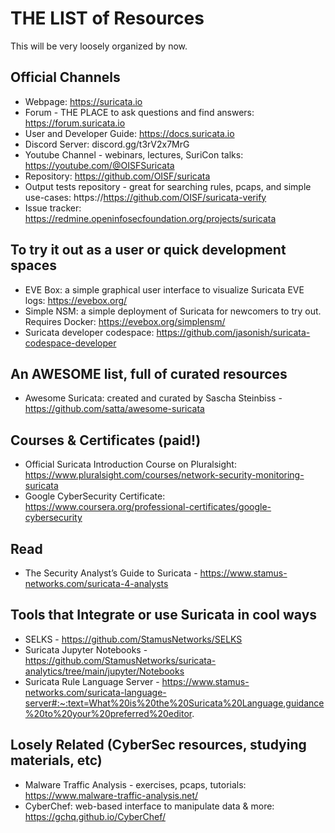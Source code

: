 # THE LIST of Resources

This will be very loosely organized by now.

## Official Channels

- Webpage: https://suricata.io
- Forum - THE PLACE to ask questions and find answers: https://forum.suricata.io
- User and Developer Guide: https://docs.suricata.io
- Discord Server: discord.gg/t3rV2x7MrG
- Youtube Channel - webinars, lectures, SuriCon talks: https://youtube.com/@OISFSuricata
- Repository: https://github.com/OISF/suricata
- Output tests repository - great for searching rules, pcaps, and simple use-cases: https://https://github.com/OISF/suricata-verify
- Issue tracker: https://redmine.openinfosecfoundation.org/projects/suricata

## To try it out as a user or quick development spaces

- EVE Box: a simple graphical user interface to visualize Suricata EVE logs: https://evebox.org/
- Simple NSM: a simple deployment of Suricata for newcomers to try out. Requires Docker: https://evebox.org/simplensm/
- Suricata developer codespace: https://github.com/jasonish/suricata-codespace-developer

## An AWESOME list, full of curated resources

- Awesome Suricata: created and curated by Sascha Steinbiss - https://github.com/satta/awesome-suricata

## Courses & Certificates (paid!)

- Official Suricata Introduction Course on Pluralsight: https://www.pluralsight.com/courses/network-security-monitoring-suricata
- Google CyberSecurity Certificate: https://www.coursera.org/professional-certificates/google-cybersecurity

## Read

- The Security Analyst’s Guide to Suricata - https://www.stamus-networks.com/suricata-4-analysts

## Tools that Integrate or use Suricata in cool ways

- SELKS - https://github.com/StamusNetworks/SELKS
- Suricata Jupyter Notebooks - https://github.com/StamusNetworks/suricata-analytics/tree/main/jupyter/Notebooks
- Suricata Rule Language Server - https://www.stamus-networks.com/suricata-language-server#:~:text=What%20is%20the%20Suricata%20Language,guidance%20to%20your%20preferred%20editor.

## Losely Related (CyberSec resources, studying materials, etc)

- Malware Traffic Analysis - exercises, pcaps, tutorials: https://www.malware-traffic-analysis.net/
- CyberChef: web-based interface to manipulate data & more: https://gchq.github.io/CyberChef/
